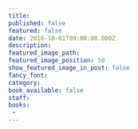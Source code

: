 ```yaml
---
title:
published: false
featured: false
date: 2016-10-01T09:00:00.000Z
description:
featured_image_path:
featured_image_position: 50
show_featured_image_in_post: false
fancy_font:
category:
book_available: false
staff:
books:
 -
---
```

